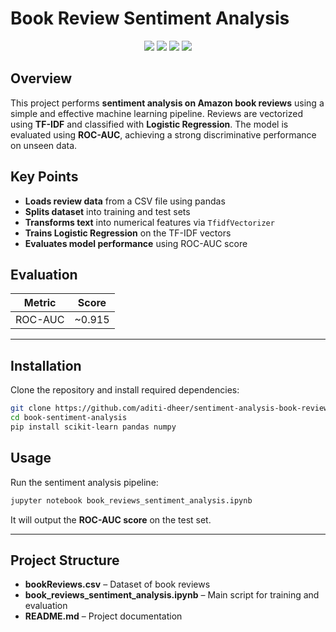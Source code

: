 # Book Review Sentiment Analysis  

<p align="center">
  <img src="https://img.shields.io/badge/Python-3776AB?style=for-the-badge&logo=python&logoColor=white"/>
  <img src="https://img.shields.io/badge/scikit--learn-F7931E?style=for-the-badge&logo=scikit-learn&logoColor=white"/>
  <img src="https://img.shields.io/badge/pandas-150458?style=for-the-badge&logo=pandas&logoColor=white"/>
  <img src="https://img.shields.io/badge/NumPy-013243?style=for-the-badge&logo=numpy&logoColor=white"/>
</p>  

## Overview  
This project performs **sentiment analysis on Amazon book reviews** using a simple and effective machine learning pipeline. Reviews are vectorized using **TF-IDF** and classified with **Logistic Regression**. The model is evaluated using **ROC-AUC**, achieving a strong discriminative performance on unseen data.  

## Key Points  
- **Loads review data** from a CSV file using pandas  
- **Splits dataset** into training and test sets  
- **Transforms text** into numerical features via `TfidfVectorizer`  
- **Trains Logistic Regression** on the TF-IDF vectors  
- **Evaluates model performance** using ROC-AUC score

## Evaluation

| Metric   | Score   |
|----------|---------|
| ROC-AUC  | ~0.915  |

---

## Installation  
Clone the repository and install required dependencies:  
```bash
git clone https://github.com/aditi-dheer/sentiment-analysis-book-reviews.git
cd book-sentiment-analysis
pip install scikit-learn pandas numpy
```

## Usage

Run the sentiment analysis pipeline:

```bash
jupyter notebook book_reviews_sentiment_analysis.ipynb
```

It will output the **ROC-AUC score** on the test set.

---

## Project Structure

- **bookReviews.csv** – Dataset of book reviews  
- **book_reviews_sentiment_analysis.ipynb** – Main script for training and evaluation  
- **README.md** – Project documentation  
